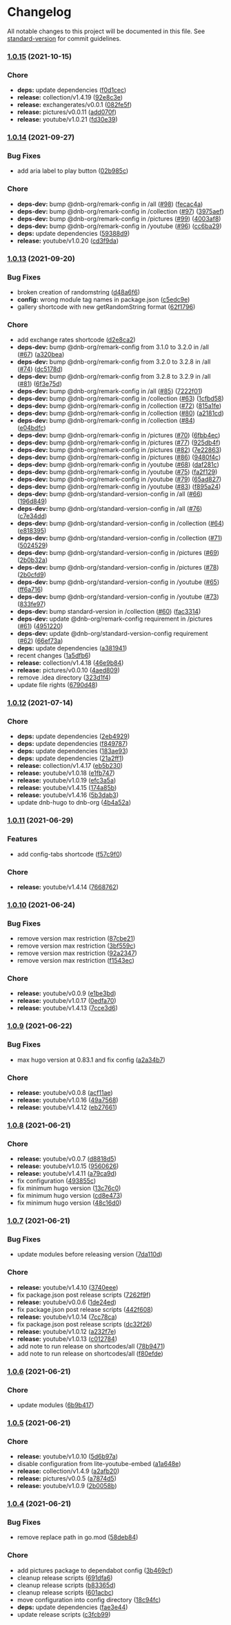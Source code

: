 # Changelog

All notable changes to this project will be documented in this file. See [standard-version](https://github.com/conventional-changelog/standard-version) for commit guidelines.

### [1.0.15](https://github.com/dnb-org/shortcodes/compare/all/v1.0.14...all/v1.0.15) (2021-10-15)


### Chore

* **deps:** update dependencies ([f0d1cec](https://github.com/dnb-org/shortcodes/commit/f0d1cec859cd44b66829a64edd94b2acd6bada7f))
* **release:** collection/v1.4.19 ([92e8c3e](https://github.com/dnb-org/shortcodes/commit/92e8c3e3f4141ea3a398f7f7033ef745aaf6337f))
* **release:** exchangerates/v0.0.1 ([082fe5f](https://github.com/dnb-org/shortcodes/commit/082fe5f5a6ecde2fb327dea55dfe94d2d0654a9f))
* **release:** pictures/v0.0.11 ([add070f](https://github.com/dnb-org/shortcodes/commit/add070f67df9b52a254f7a9e9f79e7093112b0a5))
* **release:** youtube/v1.0.21 ([fd30e39](https://github.com/dnb-org/shortcodes/commit/fd30e39af7f373c692caba319b55ac3782cae1aa))

### [1.0.14](https://github.com/dnb-org/shortcodes/compare/all/v1.0.13...all/v1.0.14) (2021-09-27)


### Bug Fixes

* add aria label to play button ([02b985c](https://github.com/dnb-org/shortcodes/commit/02b985cd2a36de8aa0077505da439090369fd4f9))


### Chore

* **deps-dev:** bump @dnb-org/remark-config in /all ([#98](https://github.com/dnb-org/shortcodes/issues/98)) ([fecac4a](https://github.com/dnb-org/shortcodes/commit/fecac4aaf216e78a335f874aafcd90e5c3b0a963))
* **deps-dev:** bump @dnb-org/remark-config in /collection ([#97](https://github.com/dnb-org/shortcodes/issues/97)) ([3975aef](https://github.com/dnb-org/shortcodes/commit/3975aef1eb8b8417018e017dd347f3d74dbbb105))
* **deps-dev:** bump @dnb-org/remark-config in /pictures ([#99](https://github.com/dnb-org/shortcodes/issues/99)) ([4003af8](https://github.com/dnb-org/shortcodes/commit/4003af886bfe9ebc4c68aea797b155d711b67f9b))
* **deps-dev:** bump @dnb-org/remark-config in /youtube ([#96](https://github.com/dnb-org/shortcodes/issues/96)) ([cc6ba29](https://github.com/dnb-org/shortcodes/commit/cc6ba295381fcb1cf175d5a504e8c9fa0814db80))
* **deps:** update dependencies ([59388d9](https://github.com/dnb-org/shortcodes/commit/59388d9d0b42779272b16253678c7231e1df0df5))
* **release:** youtube/v1.0.20 ([cd3f9da](https://github.com/dnb-org/shortcodes/commit/cd3f9da885798e4e0e3678d97915d55c403c4ed2))

### [1.0.13](https://github.com/dnb-org/shortcodes/compare/all/v1.0.12...all/v1.0.13) (2021-09-20)


### Bug Fixes

* broken creation of randomstring ([d48a6f6](https://github.com/dnb-org/shortcodes/commit/d48a6f66c9c3f975a8b284547843a5ec8dbc54d2))
* **config:** wrong module tag names in package.json ([c5edc9e](https://github.com/dnb-org/shortcodes/commit/c5edc9e9eaf0c245629956ace6254dd617c58855))
* gallery shortcode with new getRandomString format ([62f1796](https://github.com/dnb-org/shortcodes/commit/62f1796a229f4651cec05db795cd20ff8ea62ad2))


### Chore

* add exchange rates shortcode ([d2e8ca2](https://github.com/dnb-org/shortcodes/commit/d2e8ca2222a443d712fce5f643d3379851ebcd3f))
* **deps-dev:** bump @dnb-org/remark-config from 3.1.0 to 3.2.0 in /all ([#67](https://github.com/dnb-org/shortcodes/issues/67)) ([a320bea](https://github.com/dnb-org/shortcodes/commit/a320bea9d5cfbc41b8b31d45f856de6282292a87))
* **deps-dev:** bump @dnb-org/remark-config from 3.2.0 to 3.2.8 in /all ([#74](https://github.com/dnb-org/shortcodes/issues/74)) ([dc5178d](https://github.com/dnb-org/shortcodes/commit/dc5178dfff17f0483c66a356c3cfc3247b10e911))
* **deps-dev:** bump @dnb-org/remark-config from 3.2.8 to 3.2.9 in /all ([#81](https://github.com/dnb-org/shortcodes/issues/81)) ([6f3e75d](https://github.com/dnb-org/shortcodes/commit/6f3e75d2ae18fe6135af8f3d51efeded628f6e9d))
* **deps-dev:** bump @dnb-org/remark-config in /all ([#85](https://github.com/dnb-org/shortcodes/issues/85)) ([7222f01](https://github.com/dnb-org/shortcodes/commit/7222f01c997fba6337a563f588bcc7e4d57390d8))
* **deps-dev:** bump @dnb-org/remark-config in /collection ([#63](https://github.com/dnb-org/shortcodes/issues/63)) ([1cfbd58](https://github.com/dnb-org/shortcodes/commit/1cfbd5859718b66aea14d68b36089f1654412f70))
* **deps-dev:** bump @dnb-org/remark-config in /collection ([#72](https://github.com/dnb-org/shortcodes/issues/72)) ([815a1fe](https://github.com/dnb-org/shortcodes/commit/815a1fefde7538ca46440e11a3764d0ed004fcd5))
* **deps-dev:** bump @dnb-org/remark-config in /collection ([#80](https://github.com/dnb-org/shortcodes/issues/80)) ([a2181cd](https://github.com/dnb-org/shortcodes/commit/a2181cd729aa9ffb181d831a8d85d1f214b05e58))
* **deps-dev:** bump @dnb-org/remark-config in /collection ([#84](https://github.com/dnb-org/shortcodes/issues/84)) ([e04bdfc](https://github.com/dnb-org/shortcodes/commit/e04bdfc611f95519d31492938ef0cecfc1fcb456))
* **deps-dev:** bump @dnb-org/remark-config in /pictures ([#70](https://github.com/dnb-org/shortcodes/issues/70)) ([6fbb4ec](https://github.com/dnb-org/shortcodes/commit/6fbb4ecfb88e3f4cdc928ab37837f5cd83a27bf9))
* **deps-dev:** bump @dnb-org/remark-config in /pictures ([#77](https://github.com/dnb-org/shortcodes/issues/77)) ([925db4f](https://github.com/dnb-org/shortcodes/commit/925db4f3317595369338bd90fe1f92a3aa9bf109))
* **deps-dev:** bump @dnb-org/remark-config in /pictures ([#82](https://github.com/dnb-org/shortcodes/issues/82)) ([7e22863](https://github.com/dnb-org/shortcodes/commit/7e228630d3b36539eed4a7a21f27c5598b6b4e92))
* **deps-dev:** bump @dnb-org/remark-config in /pictures ([#86](https://github.com/dnb-org/shortcodes/issues/86)) ([9480f4c](https://github.com/dnb-org/shortcodes/commit/9480f4c1b54757e903e7d5ca51280c4dc2212610))
* **deps-dev:** bump @dnb-org/remark-config in /youtube ([#68](https://github.com/dnb-org/shortcodes/issues/68)) ([daf281c](https://github.com/dnb-org/shortcodes/commit/daf281cce7b0d051b1a9a9c2e4d61b0a5317275b))
* **deps-dev:** bump @dnb-org/remark-config in /youtube ([#75](https://github.com/dnb-org/shortcodes/issues/75)) ([fa2f129](https://github.com/dnb-org/shortcodes/commit/fa2f12924d89d330108c6da6c2f229025e259b78))
* **deps-dev:** bump @dnb-org/remark-config in /youtube ([#79](https://github.com/dnb-org/shortcodes/issues/79)) ([65ad827](https://github.com/dnb-org/shortcodes/commit/65ad82778d6053c2d337f7cd0d588bb1cb071872))
* **deps-dev:** bump @dnb-org/remark-config in /youtube ([#83](https://github.com/dnb-org/shortcodes/issues/83)) ([f895a24](https://github.com/dnb-org/shortcodes/commit/f895a249a9354b2a8dc3ad9f7c4606c1b8776687))
* **deps-dev:** bump @dnb-org/standard-version-config in /all ([#66](https://github.com/dnb-org/shortcodes/issues/66)) ([196d849](https://github.com/dnb-org/shortcodes/commit/196d84925a082edc4edad952e80b8749b13a2dc0))
* **deps-dev:** bump @dnb-org/standard-version-config in /all ([#76](https://github.com/dnb-org/shortcodes/issues/76)) ([c7e34dd](https://github.com/dnb-org/shortcodes/commit/c7e34dd981da9623fd75cac7a753aae6d66541ac))
* **deps-dev:** bump @dnb-org/standard-version-config in /collection ([#64](https://github.com/dnb-org/shortcodes/issues/64)) ([e818395](https://github.com/dnb-org/shortcodes/commit/e81839505c06a7d74e817509d26f37ee67e365b1))
* **deps-dev:** bump @dnb-org/standard-version-config in /collection ([#71](https://github.com/dnb-org/shortcodes/issues/71)) ([5024529](https://github.com/dnb-org/shortcodes/commit/5024529d7e7578a31d04d04ea827bbd3939d4c67))
* **deps-dev:** bump @dnb-org/standard-version-config in /pictures ([#69](https://github.com/dnb-org/shortcodes/issues/69)) ([2b0b32a](https://github.com/dnb-org/shortcodes/commit/2b0b32a7c0c1ebd071b073cf091449d74fa0b2df))
* **deps-dev:** bump @dnb-org/standard-version-config in /pictures ([#78](https://github.com/dnb-org/shortcodes/issues/78)) ([2b0cfd9](https://github.com/dnb-org/shortcodes/commit/2b0cfd9c731ebccbca87a400d7fc4c9bd34e44f3))
* **deps-dev:** bump @dnb-org/standard-version-config in /youtube ([#65](https://github.com/dnb-org/shortcodes/issues/65)) ([ff6a716](https://github.com/dnb-org/shortcodes/commit/ff6a716e816a4b675deb718b9d067ad5dcfa3ee1))
* **deps-dev:** bump @dnb-org/standard-version-config in /youtube ([#73](https://github.com/dnb-org/shortcodes/issues/73)) ([833fe97](https://github.com/dnb-org/shortcodes/commit/833fe97386695b56597129f5df9e4b7a6d9936e3))
* **deps-dev:** bump standard-version in /collection ([#60](https://github.com/dnb-org/shortcodes/issues/60)) ([fac3314](https://github.com/dnb-org/shortcodes/commit/fac331410d94b3e08e47d7057ab28a3af22b1717))
* **deps-dev:** update @dnb-org/remark-config requirement in /pictures ([#61](https://github.com/dnb-org/shortcodes/issues/61)) ([4951220](https://github.com/dnb-org/shortcodes/commit/495122050161cd3791ae288ed9a02e3ebfc6102c))
* **deps-dev:** update @dnb-org/standard-version-config requirement ([#62](https://github.com/dnb-org/shortcodes/issues/62)) ([66ef73a](https://github.com/dnb-org/shortcodes/commit/66ef73ae94cb41c273124fbb4d4ab995e25ca4b9))
* **deps:** update dependencies ([a381941](https://github.com/dnb-org/shortcodes/commit/a3819417ec3d366638c6a39e3b3ff15fa03b1b24))
* recent changes ([1a5dfb6](https://github.com/dnb-org/shortcodes/commit/1a5dfb6f796d8bfed4994169a51917ec827277e2))
* **release:** collection/v1.4.18 ([46e9b84](https://github.com/dnb-org/shortcodes/commit/46e9b844b7847b747e6da349ea37d001d7e22ec2))
* **release:** pictures/v0.0.10 ([4aed809](https://github.com/dnb-org/shortcodes/commit/4aed80994be1fc9b18327d71f3e8b8b90a6b371f))
* remove .idea directory ([323d1f4](https://github.com/dnb-org/shortcodes/commit/323d1f4b2aabc90d7c47547ed7f071722aee1035))
* update file rights ([6790d48](https://github.com/dnb-org/shortcodes/commit/6790d481f66c4d0fdcbf2bdb02922f4b789576d1))

### [1.0.12](https://github.com/dnb-hugo/shortcodes/compare/all/v1.0.11...all/v1.0.12) (2021-07-14)


### Chore

* **deps:** update dependencies ([2eb4929](https://github.com/dnb-hugo/shortcodes/commit/2eb49290173cf57b46be5a4c1f859a6914b8aa3c))
* **deps:** update dependencies ([f849787](https://github.com/dnb-hugo/shortcodes/commit/f849787ff5a2309fa88c01599c3db7c0b3bf0fe2))
* **deps:** update dependencies ([183ae93](https://github.com/dnb-hugo/shortcodes/commit/183ae93e97115fcb62b6a029cd414b5c97aab39c))
* **deps:** update dependencies ([21a2ff1](https://github.com/dnb-hugo/shortcodes/commit/21a2ff19d1a4306c97371ec12c0493cab6460dc4))
* **release:** collection/v1.4.17 ([eb5b230](https://github.com/dnb-hugo/shortcodes/commit/eb5b230175947f522c343ca09676a3dd04c0f971))
* **release:** youtube/v1.0.18 ([e1fb747](https://github.com/dnb-hugo/shortcodes/commit/e1fb7479f8a3d9e3e4eb05f723b6512fea2bf7b3))
* **release:** youtube/v1.0.19 ([efc3a5a](https://github.com/dnb-hugo/shortcodes/commit/efc3a5a1c9b5395d7cd08b7cd10fbc8ed3ee1bdc))
* **release:** youtube/v1.4.15 ([174a85b](https://github.com/dnb-hugo/shortcodes/commit/174a85b6191458ef1b20d4c760f0c0a4d7fb413f))
* **release:** youtube/v1.4.16 ([5b3dab3](https://github.com/dnb-hugo/shortcodes/commit/5b3dab3964e77980acabbb4a87ecf665b83d19fe))
* update dnb-hugo to dnb-org ([4b4a52a](https://github.com/dnb-hugo/shortcodes/commit/4b4a52a43b879c6b95e295a3cad0f5811553291c))

### [1.0.11](https://github.com/dnb-org/shortcodes/compare/all/v1.0.10...all/v1.0.11) (2021-06-29)


### Features

* add config-tabs shortcode ([f57c9f0](https://github.com/dnb-org/shortcodes/commit/f57c9f0ecf900993941902e5c05b86cfa73141c7))


### Chore

* **release:** youtube/v1.4.14 ([7668762](https://github.com/dnb-org/shortcodes/commit/766876291fe9cbf66bf484e33080cf82fd49f3d0))

### [1.0.10](https://github.com/dnb-org/shortcodes/compare/all/v1.0.9...all/v1.0.10) (2021-06-24)


### Bug Fixes

* remove version max restriction ([87cbe21](https://github.com/dnb-org/shortcodes/commit/87cbe21331515c7425007e681a33932754efcbf8))
* remove version max restriction ([3bf559c](https://github.com/dnb-org/shortcodes/commit/3bf559c1e03b34b9641a1f95844c03f2e3998cb5))
* remove version max restriction ([92a2347](https://github.com/dnb-org/shortcodes/commit/92a2347fe7fc876ca6d97b59874f40c18957a405))
* remove version max restriction ([f1543ec](https://github.com/dnb-org/shortcodes/commit/f1543ec1793df896697dd873c5f83aac4d09ef9c))


### Chore

* **release:** youtube/v0.0.9 ([e1be3bd](https://github.com/dnb-org/shortcodes/commit/e1be3bd95e3f807dfa4f69965c542274af699128))
* **release:** youtube/v1.0.17 ([0edfa70](https://github.com/dnb-org/shortcodes/commit/0edfa70c3a7a18aa80c689fffa1ee3feed9b56f5))
* **release:** youtube/v1.4.13 ([7cce3d6](https://github.com/dnb-org/shortcodes/commit/7cce3d64f51f4edc93afafb950e7caca435aa55b))

### [1.0.9](https://github.com/dnb-org/shortcodes/compare/all/v1.0.8...all/v1.0.9) (2021-06-22)


### Bug Fixes

* max hugo version at 0.83.1 and fix config ([a2a34b7](https://github.com/dnb-org/shortcodes/commit/a2a34b7bcdd85f62c556ab91270c3839705ae78d))


### Chore

* **release:** youtube/v0.0.8 ([acf11ae](https://github.com/dnb-org/shortcodes/commit/acf11ae4bfd11b3ec67e2a48e711f6fb29bae53d))
* **release:** youtube/v1.0.16 ([49a7568](https://github.com/dnb-org/shortcodes/commit/49a7568194575bb16f67bb9f7bd662487b002272))
* **release:** youtube/v1.4.12 ([eb27661](https://github.com/dnb-org/shortcodes/commit/eb276617f1ce28dfbf4a8351ebfc70a6c4780b32))

### [1.0.8](https://github.com/dnb-org/shortcodes/compare/all/v1.0.7...all/v1.0.8) (2021-06-21)


### Chore

* **release:** youtube/v0.0.7 ([d8818d5](https://github.com/dnb-org/shortcodes/commit/d8818d5af6d0a424dd7f09f8e6311d02d0894bf7))
* **release:** youtube/v1.0.15 ([9560626](https://github.com/dnb-org/shortcodes/commit/9560626e6f05847329499382ae4c380af8d99ef5))
* **release:** youtube/v1.4.11 ([a79ca9d](https://github.com/dnb-org/shortcodes/commit/a79ca9df3b44ef8c97d8caff5930f2125014f4b5))
* fix configuration ([493855c](https://github.com/dnb-org/shortcodes/commit/493855cb68704ca316b2abce40e961afdcde8906))
* fix minimum hugo version ([13c76c0](https://github.com/dnb-org/shortcodes/commit/13c76c08760cac6a916946c0fe4f4e1896eee9b2))
* fix minimum hugo version ([cd8e473](https://github.com/dnb-org/shortcodes/commit/cd8e47333b8052bb406913e29984d3337c25b0ea))
* fix minimum hugo version ([48c16d0](https://github.com/dnb-org/shortcodes/commit/48c16d0f78ef7866fdba841ed0544c1fbf3064f7))

### [1.0.7](https://github.com/dnb-org/shortcodes/compare/all/v1.0.6...all/v1.0.7) (2021-06-21)


### Bug Fixes

* update modules before releasing version ([7da110d](https://github.com/dnb-org/shortcodes/commit/7da110d0c368ac3fbc4920d3d5eded40c4a02d3d))


### Chore

* **release:** youtube/v1.4.10 ([3740eee](https://github.com/dnb-org/shortcodes/commit/3740eee800a791dbe1a70ea8ae57904e78288652))
* fix package.json post release scripts ([7262f9f](https://github.com/dnb-org/shortcodes/commit/7262f9f21302e9743335a5902e904a3881d1d873))
* **release:** youtube/v0.0.6 ([1de24ed](https://github.com/dnb-org/shortcodes/commit/1de24ed1d3b564188454ac9dc6e6692815b691d1))
* fix package.json post release scripts ([442f608](https://github.com/dnb-org/shortcodes/commit/442f608315b4806bfe594413910a1dc166db695e))
* **release:** youtube/v1.0.14 ([7cc78ca](https://github.com/dnb-org/shortcodes/commit/7cc78ca13f96301d72d3ea8048e6c14d433101df))
* fix package.json post release scripts ([dc32f26](https://github.com/dnb-org/shortcodes/commit/dc32f267a33255f542012f4660feb126ca0f15c1))
* **release:** youtube/v1.0.12 ([a232f7e](https://github.com/dnb-org/shortcodes/commit/a232f7e5a6d7b4347470e9a9f554fea33ab58a78))
* **release:** youtube/v1.0.13 ([c012784](https://github.com/dnb-org/shortcodes/commit/c01278481d6c73ae414dfe2ef0e1ee436a54f1d7))
* add note to run release on shortcodes/all ([78b9471](https://github.com/dnb-org/shortcodes/commit/78b94716ddb064d60ee1840e02c85db7b0057f0e))
* add note to run release on shortcodes/all ([f80efde](https://github.com/dnb-org/shortcodes/commit/f80efde3f42430cafbc035ce552069cb87213e27))

### [1.0.6](https://github.com/dnb-org/shortcodes/compare/all/v1.0.5...all/v1.0.6) (2021-06-21)


### Chore

* update modules ([6b9b417](https://github.com/dnb-org/shortcodes/commit/6b9b417c861ae65ecd25f39ca3a652d43fcfddb1))

### [1.0.5](https://github.com/dnb-org/shortcodes/compare/all/v1.0.4...all/v1.0.5) (2021-06-21)


### Chore

* **release:** youtube/v1.0.10 ([5d6b97a](https://github.com/dnb-org/shortcodes/commit/5d6b97ad1981105cbba575aa5e8a0e015e75dc31))
* disable configuration from lite-youtube-embed ([a1a648e](https://github.com/dnb-org/shortcodes/commit/a1a648e8d665d371bb9c4a9c36f2d8296d59f63f))
* **release:** collection/v1.4.9 ([a2afb20](https://github.com/dnb-org/shortcodes/commit/a2afb20abda5e8996c9873f6184bc3d1289c289e))
* **release:** pictures/v0.0.5 ([a7874d5](https://github.com/dnb-org/shortcodes/commit/a7874d5b6bd8166667a9fe6032a348cd884ef01c))
* **release:** youtube/v1.0.9 ([2b0058b](https://github.com/dnb-org/shortcodes/commit/2b0058b490fd1b4b7916664c890e56667d3ef196))

### [1.0.4](https://github.com/dnb-org/shortcodes/compare/all/v1.0.3...all/v1.0.4) (2021-06-21)


### Bug Fixes

* remove replace path in go.mod ([58deb84](https://github.com/dnb-org/shortcodes/commit/58deb842ec45b7b2efbb532dbc423bbaa7322795))


### Chore

* add pictures package to dependabot config ([3b469cf](https://github.com/dnb-org/shortcodes/commit/3b469cf164123f13fd647496b305ca904037307c))
* cleanup release scripts ([691dfa6](https://github.com/dnb-org/shortcodes/commit/691dfa6c4d83c4415728bf655f13395f1ff167bd))
* cleanup release scripts ([b83365d](https://github.com/dnb-org/shortcodes/commit/b83365d9b589dcb7871920b83e20def4f3d17cc7))
* cleanup release scripts ([601acbc](https://github.com/dnb-org/shortcodes/commit/601acbc6c6a000a7d2a5db81504f580a5c50ea7f))
* move configuration into config directory ([18c94fc](https://github.com/dnb-org/shortcodes/commit/18c94fcc64d28ea0b7d4adb985cafe33420d4f84))
* **deps:** update dependencies ([fae3e44](https://github.com/dnb-org/shortcodes/commit/fae3e441a4c8add1294e94457544197ee0c79115))
* update release scripts ([c3fcb99](https://github.com/dnb-org/shortcodes/commit/c3fcb99353440b771c7ef36c9a362191713379b1))
